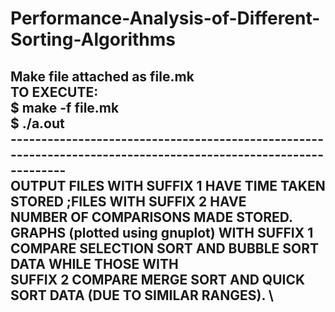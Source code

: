 # Performance-Analysis-of-Different-Sorting-Algorithms
Make file attached as file.mk \
TO EXECUTE: \
$ make -f file.mk \
$ ./a.out \
--------------------------------------------------------------------------------------------------------------- \
OUTPUT FILES WITH SUFFIX 1 HAVE TIME TAKEN STORED ;FILES WITH SUFFIX 2 HAVE \
NUMBER OF COMPARISONS MADE STORED. \
GRAPHS (plotted using gnuplot) WITH SUFFIX 1 COMPARE SELECTION SORT AND BUBBLE SORT DATA WHILE THOSE WITH \
SUFFIX 2 COMPARE MERGE SORT AND QUICK SORT DATA (DUE TO SIMILAR RANGES). \
--------------------------------------------------------------------------------------------------------------- 
